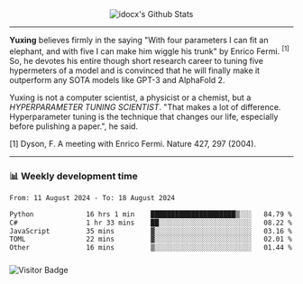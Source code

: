 <div align="center">
    <img align="center" src="https://github-readme-stats.vercel.app/api?username=idocx&show_icons=true&count_private=true&hide_border=true" alt="idocx's Github Stats"></img>
</div>

---

**Yuxing** believes firmly in the saying "With four parameters I can fit an elephant, and with five I can make him wiggle his trunk" by Enrico Fermi. <sup>[1]</sup> So, he devotes his entire though short research career to tuning five hypermeters of a model and is convinced that he will finally make it outperform any SOTA models like GPT-3 and AlphaFold 2.

Yuxing is not a computer scientist, a physicist or a chemist, but a *HYPERPARAMETER TUNING SCIENTIST*. "That makes a lot of difference. Hyperparameter tuning is the technique that changes our life, especially before pulishing a paper.", he said.

[1] Dyson, F. A meeting with Enrico Fermi. Nature 427, 297 (2004).


---

### 📊 Weekly development time
<!--START_SECTION:waka-->

```txt
From: 11 August 2024 - To: 18 August 2024

Python             16 hrs 1 min    █████████████████████▒░░░   84.79 %
C#                 1 hr 33 mins    ██░░░░░░░░░░░░░░░░░░░░░░░   08.22 %
JavaScript         35 mins         ▓░░░░░░░░░░░░░░░░░░░░░░░░   03.16 %
TOML               22 mins         ▓░░░░░░░░░░░░░░░░░░░░░░░░   02.01 %
Other              16 mins         ▒░░░░░░░░░░░░░░░░░░░░░░░░   01.44 %
```

<!--END_SECTION:waka-->

### 

![Visitor Badge](https://visitor-badge.laobi.icu/badge?page_id=idocx.idocx)